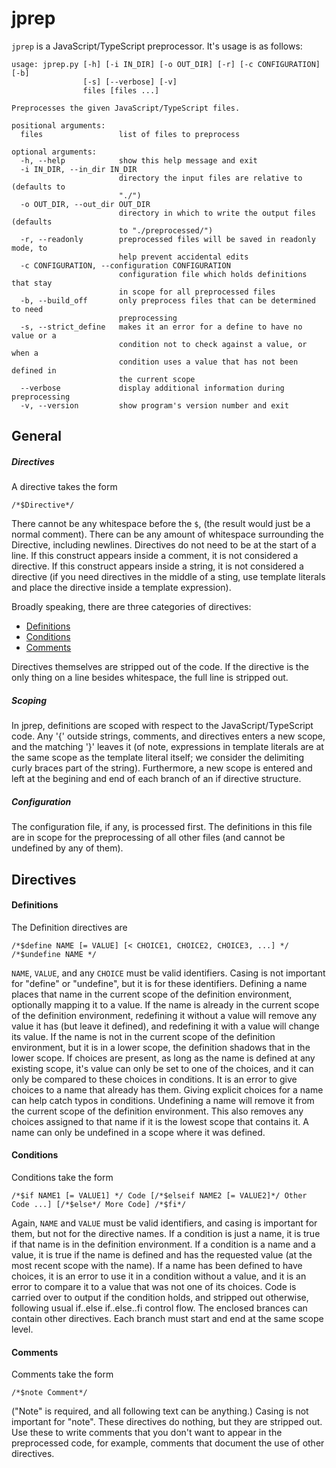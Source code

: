 # jprep

`jprep` is a JavaScript/TypeScript preprocessor. It's usage is as follows:
```
usage: jprep.py [-h] [-i IN_DIR] [-o OUT_DIR] [-r] [-c CONFIGURATION] [-b]
                [-s] [--verbose] [-v]
                files [files ...]

Preprocesses the given JavaScript/TypeScript files.

positional arguments:
  files                 list of files to preprocess

optional arguments:
  -h, --help            show this help message and exit
  -i IN_DIR, --in_dir IN_DIR
                        directory the input files are relative to (defaults to
                        "./")
  -o OUT_DIR, --out_dir OUT_DIR
                        directory in which to write the output files (defaults
                        to "./preprocessed/")
  -r, --readonly        preprocessed files will be saved in readonly mode, to
                        help prevent accidental edits
  -c CONFIGURATION, --configuration CONFIGURATION
                        configuration file which holds definitions that stay
                        in scope for all preprocessed files
  -b, --build_off       only preprocess files that can be determined to need
                        preprocessing
  -s, --strict_define   makes it an error for a define to have no value or a
                        condition not to check against a value, or when a
                        condition uses a value that has not been defined in
                        the current scope
  --verbose             display additional information during preprocessing
  -v, --version         show program's version number and exit
```

## General
##### Directives
A directive takes the form
```
/*$Directive*/
```
There cannot be any whitespace before the `$`, (the result would just be a normal comment). There can be any amount of whitespace surrounding the Directive, including newlines. Directives do not need to be at the start of a line. If this construct appears inside a comment, it is not considered a directive. If this construct appears inside a string, it is not considered a directive (if you need directives in the middle of a sting, use template literals and place the directive inside a template expression).

Broadly speaking, there are three categories of directives:
- [Definitions](#defintions)
- [Conditions](#conditions)
- [Comments](#comments)

Directives themselves are stripped out of the code. If the directive is the only thing on a line besides whitespace, the full line is stripped out.

##### Scoping
In jprep, definitions are scoped with respect to the JavaScript/TypeScript code. Any '{' outside strings, comments, and directives enters a new scope, and the matching '}' leaves it (of note, expressions in template literals are at the same scope as the template literal itself; we consider the delimiting curly braces part of the string). Furthermore, a new scope is entered and left at the begining and end of each branch of an if directive structure.

##### Configuration
The configuration file, if any, is processed first. The definitions in this file are in scope for the preprocessing of all other files (and cannot be undefined by any of them).

## Directives
#### Definitions
The Definition directives are
```
/*$define NAME [= VALUE] [< CHOICE1, CHOICE2, CHOICE3, ...] */
/*$undefine NAME */
```

`NAME`, `VALUE`, and any `CHOICE` must be valid identifiers. Casing is not important for "define" or "undefine", but it is for these identifiers. Defining a name places that name in the current scope of the definition environment, optionally mapping it to a value. If the name is already in the current scope of the definition environment, redefining it without a value will remove any value it has (but leave it defined), and redefining it with a value will change its value. If the name is not in the current scope of the definition environment, but it is in a lower scope, the definition shadows that in the lower scope. If choices are present, as long as the name is defined at any existing scope, it's value can only be set to one of the choices, and it can only be compared to these choices in conditions. It is an error to give choices to a name that already has them. Giving explicit choices for a name can help catch typos in conditions. Undefining a name will remove it from the current scope of the definition environment. This also removes any choices assigned to that name if it is the lowest scope that contains it. A name can only be undefined in a scope where it was defined.

#### Conditions
Conditions take the form
```
/*$if NAME1 [= VALUE1] */ Code [/*$elseif NAME2 [= VALUE2]*/ Other Code ...] [/*$else*/ More Code] /*$fi*/
```

Again, `NAME` and `VALUE` must be valid identifiers, and casing is important for them, but not for the directive names. If a condition is just a name, it is true if that name is in the definition environment. If a condition is a name and a value, it is true if the name is defined and has the requested value (at the most recent scope with the name). If a name has been defined to have choices, it is an error to use it in a condition without a value, and it is an error to compare it to a value that was not one of its choices. Code is carried over to output if the condition holds, and stripped out otherwise, following usual if..else if..else..fi control flow. The enclosed brances can contain other directives. Each branch must start and end at the same scope level.

#### Comments
Comments take the form
```
/*$note Comment*/
```
("Note" is required, and all following text can be anything.) Casing is not important for "note". These directives do nothing, but they are stripped out. Use these to write comments that you don't want to appear in the preprocessed code, for example, comments that document the use of other directives.
